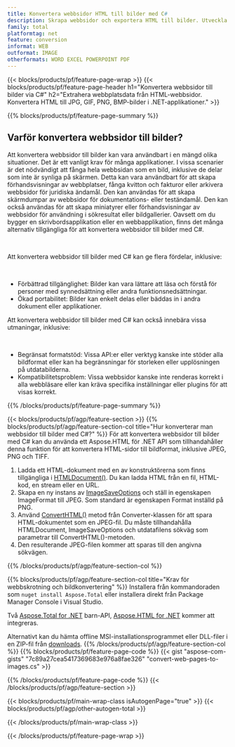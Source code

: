 ```yaml
---
title: Konvertera webbsidor HTML till bilder med C#
description: Skrapa webbsidor och exportera HTML till bilder. Utveckla .NET-applikationer för att skrapa webbplatsdata till JPEG, PNG, GIF, BMP etc. 
family: total
platformtag: net
feature: conversion
informat: WEB
outformat: IMAGE
otherformats: WORD EXCEL POWERPOINT PDF
---
```

{{< blocks/products/pf/feature-page-wrap >}}
{{< blocks/products/pf/feature-page-header h1="Konvertera webbsidor till bilder via C#" h2="Extrahera webbplatsdata från HTML-webbsidor. Konvertera HTML till JPG, GIF, PNG, BMP-bilder i .NET-applikationer." >}}

{{% blocks/products/pf/feature-page-summary %}}

<h2 class="heading-border">Varför konvertera webbsidor till bilder?</h2>
<p>Att konvertera webbsidor till bilder kan vara användbart i en mängd olika situationer. Det är ett vanligt krav för många applikationer. I vissa scenarier är det nödvändigt att fånga hela webbsidan som en bild, inklusive de delar som inte är synliga på skärmen. Detta kan vara användbart för att skapa förhandsvisningar av webbplatser, fånga kvitton och fakturor eller arkivera webbsidor för juridiska ändamål. Den kan användas för att skapa skärmdumpar av webbsidor för dokumentations- eller teständamål. Den kan också användas för att skapa miniatyrer eller förhandsvisningar av webbsidor för användning i sökresultat eller bildgallerier. Oavsett om du bygger en skrivbordsapplikation eller en webbapplikation, finns det många alternativ tillgängliga för att konvertera webbsidor till bilder med C#.</p><br />

<p>Att konvertera webbsidor till bilder med C# kan ge flera fördelar, inklusive:</p><br />
<ul>
<li>Förbättrad tillgänglighet: Bilder kan vara lättare att läsa och förstå för personer med synnedsättning eller andra funktionsnedsättningar.</li>
<li>Ökad portabilitet: Bilder kan enkelt delas eller bäddas in i andra dokument eller applikationer.</li>
</ul>
<p>Att konvertera webbsidor till bilder med C# kan också innebära vissa utmaningar, inklusive:</p><br />
<ul>
<li>Begränsat formatstöd: Vissa API:er eller verktyg kanske inte stöder alla bildformat eller kan ha begränsningar för storleken eller upplösningen på utdatabilderna.</li>
<li>Kompatibilitetsproblem: Vissa webbsidor kanske inte renderas korrekt i alla webbläsare eller kan kräva specifika inställningar eller plugins för att visas korrekt.</li>
</ul>
{{% /blocks/products/pf/feature-page-summary  %}}

{{< blocks/products/pf/agp/feature-section >}}
{{% blocks/products/pf/agp/feature-section-col title="Hur konverterar man webbsidor till bilder med C#?" %}}
För att konvertera webbsidor till bilder med C# kan du använda ett Aspose.HTML för .NET API som tillhandahåller denna funktion för att konvertera HTML-sidor till bildformat, inklusive JPEG, PNG och TIFF.</p>

1. Ladda ett HTML-dokument med en av konstruktörerna som finns tillgängliga i [HTMLDocument()](https://reference.aspose.com/html/net/aspose.html/htmldocument/). Du kan ladda HTML från en fil, HTML-kod, en stream eller en URL.
2. Skapa en ny instans av [ImageSaveOptions](https://reference.aspose.com/html/net/aspose.html.saving/imagesaveoptions/) och ställ in egenskapen ImageFormat till JPEG. Som standard är egenskapen Format inställd på PNG.
3. Använd [ConvertHTML()](https://reference.aspose.com/html/net/aspose.html.converters/converter/converthtml/) metod från Converter-klassen för att spara HTML-dokumentet som en JPEG-fil. Du måste tillhandahålla HTMLDocument, ImageSaveOptions och utdatafilens sökväg som parametrar till ConvertHTML()-metoden.
4. Den resulterande JPEG-filen kommer att sparas till den angivna sökvägen.
 
{{% /blocks/products/pf/agp/feature-section-col %}}

{{% blocks/products/pf/agp/feature-section-col title="Krav för webbskrotning och bildkonvertering" %}}
Installera från kommandoraden som ```nuget install Aspose.Total``` eller installera direkt från Package Manager Console i Visual Studio.

Två [Aspose.Total for .NET](https://products.aspose.com/total/net/) barn-API, [Aspose.HTML for .NET](https://products.aspose.com/html/net/) kommer att integreras.

Alternativt kan du hämta offline MSI-installationsprogrammet eller DLL-filer i en ZIP-fil från [downloads](https://releases.aspose.com/total/net).
{{% /blocks/products/pf/agp/feature-section-col %}}
{{% blocks/products/pf/feature-page-code %}}
{{< gist "aspose-com-gists" "7c89a27cea5417369683e976a8fae326" "convert-web-pages-to-images.cs" >}}

{{% /blocks/products/pf/feature-page-code %}}
{{< /blocks/products/pf/agp/feature-section >}}

{{< blocks/products/pf/main-wrap-class isAutogenPage="true" >}}
{{< blocks/products/pf/agp/other-autogen-total >}}

{{< /blocks/products/pf/main-wrap-class >}}

{{< /blocks/products/pf/feature-page-wrap >}}
